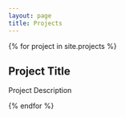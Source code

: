 ```yaml
---
layout: page
title: Projects
---
```

<head>
<script src="https://ajax.microsoft.com/ajax/jquery/jquery-1.4.2.min.js" type="text/javascript"></script>
<script src="https://resources.tumblenet.tk/javascript/api/github/github.js"></script>
<script src="/js/projects.js"></script>
</head>


{% for project in site.projects %}

<div id="github" data-gh-repo="epq-project" data-gh-user="tumble1999">
<h2 class="project-title">Project Title</h2>
<p class="project-description">Project Description</p>
</div>
{% endfor %}
